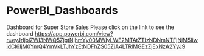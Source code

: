 # PowerBI_Dashboards
Dashboard for Super Store Sales 
Please click on the link to see the dashboard
https://app.powerbi.com/view?r=eyJrIjoiZWI3NWQ5ZjgtNjhmYy00MWIyLWE2MTAtZTIzNDNmNTFjNjM5IiwidCI6IjM0YmQ4YmVkLTJhYzEtNDFhZS05ZjA4LTRlMGEzZjExNzA2YyJ9
